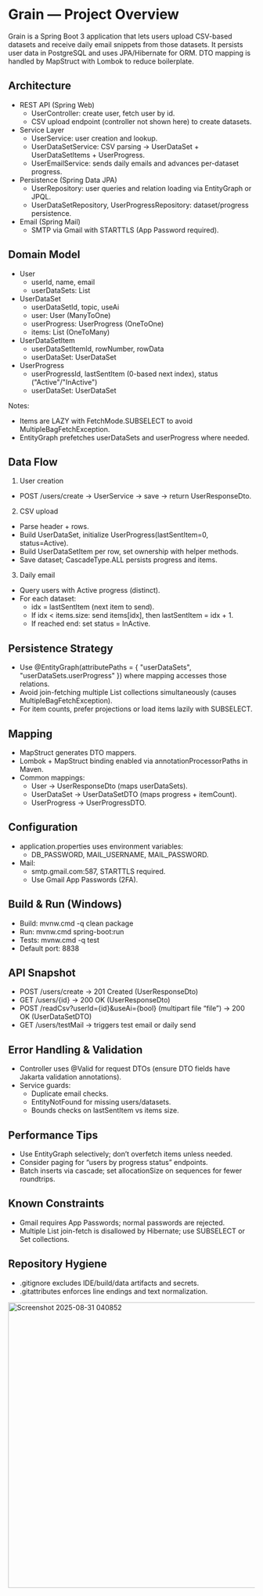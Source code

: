 # Grain — Project Overview

Grain is a Spring Boot 3 application that lets users upload CSV-based datasets and receive daily email snippets from those datasets. It persists user data in PostgreSQL and uses JPA/Hibernate for ORM. DTO mapping is handled by MapStruct with Lombok to reduce boilerplate.

## Architecture

- REST API (Spring Web)
  - UserController: create user, fetch user by id.
  - CSV upload endpoint (controller not shown here) to create datasets.
- Service Layer
  - UserService: user creation and lookup.
  - UserDataSetService: CSV parsing → UserDataSet + UserDataSetItems + UserProgress.
  - UserEmailService: sends daily emails and advances per-dataset progress.
- Persistence (Spring Data JPA)
  - UserRepository: user queries and relation loading via EntityGraph or JPQL.
  - UserDataSetRepository, UserProgressRepository: dataset/progress persistence.
- Email (Spring Mail)
  - SMTP via Gmail with STARTTLS (App Password required).

## Domain Model

- User
  - userId, name, email
  - userDataSets: List<UserDataSet>
- UserDataSet
  - userDataSetId, topic, useAi
  - user: User (ManyToOne)
  - userProgress: UserProgress (OneToOne)
  - items: List<UserDataSetItem> (OneToMany)
- UserDataSetItem
  - userDataSetItemId, rowNumber, rowData
  - userDataSet: UserDataSet
- UserProgress
  - userProgressId, lastSentItem (0-based next index), status ("Active"/"InActive")
  - userDataSet: UserDataSet

Notes:
- Items are LAZY with FetchMode.SUBSELECT to avoid MultipleBagFetchException.
- EntityGraph prefetches userDataSets and userProgress where needed.

## Data Flow

1) User creation
- POST /users/create → UserService → save → return UserResponseDto.

2) CSV upload
- Parse header + rows.
- Build UserDataSet, initialize UserProgress(lastSentItem=0, status=Active).
- Build UserDataSetItem per row, set ownership with helper methods.
- Save dataset; CascadeType.ALL persists progress and items.

3) Daily email
- Query users with Active progress (distinct).
- For each dataset:
  - idx = lastSentItem (next item to send).
  - If idx < items.size: send items[idx], then lastSentItem = idx + 1.
  - If reached end: set status = InActive.

## Persistence Strategy

- Use @EntityGraph(attributePaths = { "userDataSets", "userDataSets.userProgress" }) where mapping accesses those relations.
- Avoid join-fetching multiple List collections simultaneously (causes MultipleBagFetchException).
- For item counts, prefer projections or load items lazily with SUBSELECT.

## Mapping

- MapStruct generates DTO mappers.
- Lombok + MapStruct binding enabled via annotationProcessorPaths in Maven.
- Common mappings:
  - User → UserResponseDto (maps userDataSets).
  - UserDataSet → UserDataSetDTO (maps progress + itemCount).
  - UserProgress → UserProgressDTO.

## Configuration

- application.properties uses environment variables:
  - DB_PASSWORD, MAIL_USERNAME, MAIL_PASSWORD.
- Mail:
  - smtp.gmail.com:587, STARTTLS required.
  - Use Gmail App Passwords (2FA).

## Build & Run (Windows)

- Build: mvnw.cmd -q clean package
- Run: mvnw.cmd spring-boot:run
- Tests: mvnw.cmd -q test
- Default port: 8838

## API Snapshot

- POST /users/create → 201 Created (UserResponseDto)
- GET /users/{id} → 200 OK (UserResponseDto)
- POST /readCsv?userId={id}&useAi={bool} (multipart file “file”) → 200 OK (UserDataSetDTO)
- GET /users/testMail → triggers test email or daily send

## Error Handling & Validation

- Controller uses @Valid for request DTOs (ensure DTO fields have Jakarta validation annotations).
- Service guards:
  - Duplicate email checks.
  - EntityNotFound for missing users/datasets.
  - Bounds checks on lastSentItem vs items size.

## Performance Tips

- Use EntityGraph selectively; don’t overfetch items unless needed.
- Consider paging for “users by progress status” endpoints.
- Batch inserts via cascade; set allocationSize on sequences for fewer roundtrips.

## Known Constraints

- Gmail requires App Passwords; normal passwords are rejected.
- Multiple List join-fetch is disallowed by Hibernate; use SUBSELECT or Set collections.

## Repository Hygiene

- .gitignore excludes IDE/build/data artifacts and secrets.
- .gitattributes enforces line endings and text normalization.

<img width="625" height="582" alt="Screenshot 2025-08-31 040852" src="https://github.com/user-attachments/assets/d4a4476d-635d-4ea2-b1e2-d49001855f7d" />



